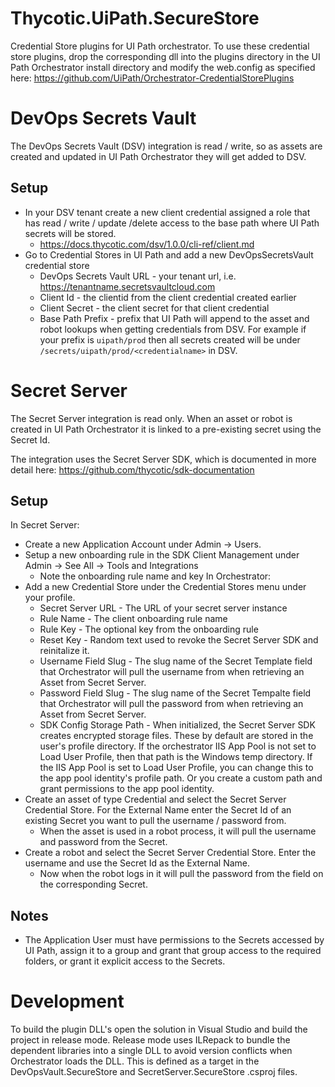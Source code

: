 # Thycotic.UiPath.SecureStore
Credential Store plugins for UI Path orchestrator.  To use these credential store plugins, drop the corresponding dll into the plugins directory in the UI Path Orchestrator install directory and modify the web.config as specified here: https://github.com/UiPath/Orchestrator-CredentialStorePlugins



# DevOps Secrets Vault
The DevOps Secrets Vault (DSV) integration is read / write, so as assets are created and updated in UI Path Orchestrator they will get added to DSV.

## Setup
* In your DSV tenant create a new client credential assigned a role that has read / write / update /delete access to the base path where UI Path secrets will be stored.
  * https://docs.thycotic.com/dsv/1.0.0/cli-ref/client.md
* Go to Credential Stores in UI Path and add a new DevOpsSecretsVault credential store
  * DevOps Secrets Vault URL - your tenant url, i.e. https://tenantname.secretsvaultcloud.com
  * Client Id - the clientid from the client credential created earlier
  * Client Secret - the client secret for that client credential
  * Base Path Prefix - prefix that UI Path will append to the asset and robot lookups when getting credentials from DSV. For example if your prefix is `uipath/prod` then all secrets created will be under `/secrets/uipath/prod/<credentialname>` in DSV.

  
# Secret Server
The Secret Server integration is read only. When an asset or robot is created in UI Path Orchestrator it is linked to a pre-existing secret using the Secret Id.

The integration uses the Secret Server SDK, which is documented in more detail here: https://github.com/thycotic/sdk-documentation

## Setup
In Secret Server:
* Create a new Application Account under Admin -> Users.
* Setup a new onboarding rule in the SDK Client Management under Admin -> See All -> Tools and Integrations
  * Note the onboarding rule name and key
In Orchestrator:
* Add a new Credential Store under the Credential Stores menu under your profile.
  * Secret Server URL - The URL of your secret server instance
  * Rule Name - The client onboarding rule name
  * Rule Key - The optional key from the onboarding rule
  * Reset Key - Random text used to revoke the Secret Server SDK and reinitalize it.
  * Username Field Slug - The slug name of the Secret Template field that Orchestrator will pull the username from when retrieving an Asset from Secret Server.
  * Password Field Slug - The slug name of the Secret Tempalte field that Orchestrator will pull the password from when retrieving an Asset from Secret Server.
  * SDK Config Storage Path - When initialized, the Secret Server SDK creates encrypted storage files. These by default are stored in the user's profile directory. If the orchestrator IIS App Pool is not set to Load User Profile, then that path is the Windows temp directory. If the IIS App Pool is set to Load User Profile, you can change this to the app pool identity's profile path. Or you create a custom path and grant permissions to the app pool identity.
* Create an asset of type Credential and select the Secret Server Credential Store. For the External Name enter the Secret Id of an existing Secret you want to pull the username / password from.
  * When the asset is used in a robot process, it will pull the username and password from the Secret.
* Create a robot and select the Secret Server Credential Store. Enter the username and use the Secret Id as the External Name.
  * Now when the robot logs in it will pull the password from the field on the corresponding Secret.


## Notes
* The Application User must have permissions to the Secrets accessed by UI Path, assign it to a group and grant that group access to the required folders, or grant it explicit access to the Secrets.

# Development

To build the plugin DLL's open the solution in Visual Studio and build the project in release mode. Release mode uses ILRepack to bundle the dependent libraries into a single DLL to avoid version conflicts when Orchestrator loads the DLL. This is defined as a target in the DevOpsVault.SecureStore and SecretServer.SecureStore .csproj files.
